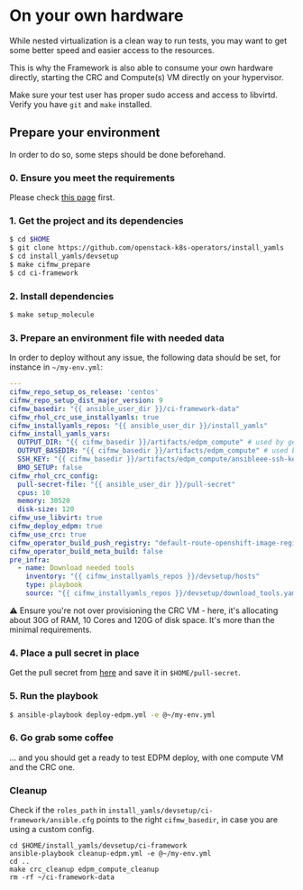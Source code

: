 # On your own hardware
While nested virtualization is a clean way to run tests, you may want to get
some better speed and easier access to the resources.

This is why the Framework is also able to consume your own hardware directly,
starting the CRC and Compute(s) VM directly on your hypervisor.

Make sure your test user has proper sudo access and
access to libvirtd. Verify you have `git` and `make` installed.

## Prepare your environment
In order to do so, some steps should be done beforehand.

### 0. Ensure you meet the requirements
Please check [this page](./01_requirements.md) first.

### 1. Get the project and its dependencies
```Bash
$ cd $HOME
$ git clone https://github.com/openstack-k8s-operators/install_yamls
$ cd install_yamls/devsetup
$ make cifmw_prepare
$ cd ci-framework
```

### 2. Install dependencies
```Bash
$ make setup_molecule
```

### 3. Prepare an environment file with needed data
In order to deploy without any issue, the following data should be set, for
instance in `~/my-env.yml`:
```YAML
---
cifmw_repo_setup_os_release: 'centos'
cifmw_repo_setup_dist_major_version: 9
cifmw_basedir: "{{ ansible_user_dir }}/ci-framework-data"
cifmw_rhol_crc_use_installyamls: true
cifmw_installyamls_repos: "{{ ansible_user_dir }}/install_yamls"
cifmw_install_yamls_vars:
  OUTPUT_DIR: "{{ cifmw_basedir }}/artifacts/edpm_compute" # used by gen-ansibleee-ssh-key.sh
  OUTPUT_BASEDIR: "{{ cifmw_basedir }}/artifacts/edpm_compute" # used by gen-edpm-compute-node.sh
  SSH_KEY: "{{ cifmw_basedir }}/artifacts/edpm_compute/ansibleee-ssh-key-id_rsa"
  BMO_SETUP: false
cifmw_rhol_crc_config:
  pull-secret-file: "{{ ansible_user_dir }}/pull-secret"
  cpus: 10
  memory: 30520
  disk-size: 120
cifmw_use_libvirt: true
cifmw_deploy_edpm: true
cifmw_use_crc: true
cifmw_operator_build_push_registry: "default-route-openshift-image-registry.apps-crc.testing"
cifmw_operator_build_meta_build: false
pre_infra:
  - name: Download needed tools
    inventory: "{{ cifmw_installyamls_repos }}/devsetup/hosts"
    type: playbook
    source: "{{ cifmw_installyamls_repos }}/devsetup/download_tools.yaml"
```

⚠️ Ensure you're not over provisioning the CRC VM - here, it's allocating
about 30G of RAM, 10 Cores and 120G of disk space. It's more than the minimal
requirements.

### 4. Place a pull secret in place

Get the pull secret from [here](https://cloud.redhat.com/openshift/create/local)
and save it in `$HOME/pull-secret`.

### 5. Run the playbook
```Bash
$ ansible-playbook deploy-edpm.yml -e @~/my-env.yml
```

### 6. Go grab some coffee
... and you should get a ready to test EDPM deploy, with one compute VM and
the CRC one.

### Cleanup

Check if the `roles_path` in `install_yamls/devsetup/ci-framework/ansible.cfg`
points to the right `cifmw_basedir`, in case you are using a custom config.

```
cd $HOME/install_yamls/devsetup/ci-framework
ansible-playbook cleanup-edpm.yml -e @~/my-env.yml
cd ..
make crc_cleanup edpm_compute_cleanup
rm -rf ~/ci-framework-data
```
